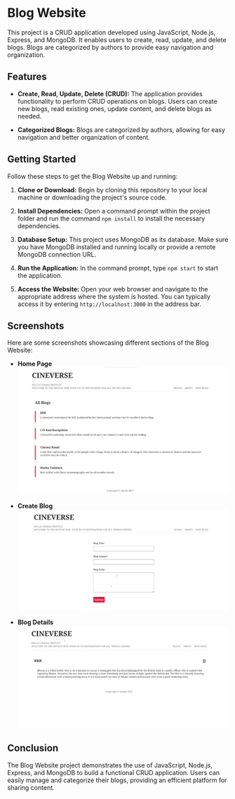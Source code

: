 # Blog Website

This project is a CRUD application developed using JavaScript, Node.js, Express, and MongoDB. It enables users to create, read, update, and delete blogs. Blogs are categorized by authors to provide easy navigation and organization.

## Features

- **Create, Read, Update, Delete (CRUD):** The application provides functionality to perform CRUD operations on blogs. Users can create new blogs, read existing ones, update content, and delete blogs as needed.

- **Categorized Blogs:** Blogs are categorized by authors, allowing for easy navigation and better organization of content.

## Getting Started

Follow these steps to get the Blog Website up and running:

1. **Clone or Download:** Begin by cloning this repository to your local machine or downloading the project's source code.

2. **Install Dependencies:** Open a command prompt within the project folder and run the command `npm install` to install the necessary dependencies.

3. **Database Setup:** This project uses MongoDB as its database. Make sure you have MongoDB installed and running locally or provide a remote MongoDB connection URL.

4. **Run the Application:** In the command prompt, type `npm start` to start the application.

5. **Access the Website:** Open your web browser and navigate to the appropriate address where the system is hosted. You can typically access it by entering `http://localhost:3000` in the address bar.

## Screenshots

Here are some screenshots showcasing different sections of the Blog Website:

- **Home Page**
  ![Home Page](screenshot/home.PNG)

- **Create Blog**
  ![Create Blog](screenshot/create-blog.PNG)

- **Blog Details**
  ![Blog Details](screenshot/about-blog.PNG)

## Conclusion

The Blog Website project demonstrates the use of JavaScript, Node.js, Express, and MongoDB to build a functional CRUD application. Users can easily manage and categorize their blogs, providing an efficient platform for sharing content.
